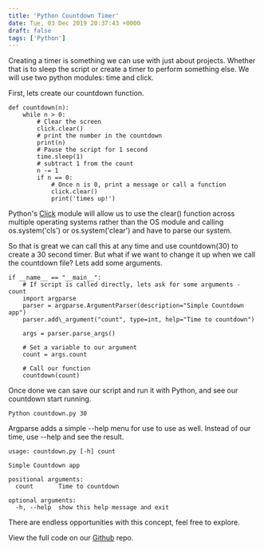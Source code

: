 ```yaml
---
title: 'Python Countdown Timer'
date: Tue, 03 Dec 2019 20:37:43 +0000
draft: false
tags: ['Python']
---
```


Creating a timer is something we can use with just about projects. Whether that is to sleep the script or create a timer to perform something else. We will use two python modules: time and click.

First, lets create our countdown function.

```
def countdown(n):
    while n > 0:
        # Clear the screen
        click.clear()
        # print the number in the countdown
        print(n)
        # Pause the script for 1 second 
        time.sleep(1)
        # subtract 1 from the count
        n -= 1
        if n == 0:
            # Once n is 0, print a message or call a function
            click.clear()
            print('times up!')
```

Python's [Click](https://click.palletsprojects.com/en/7.x/) module will allow us to use the clear() function across multiple operating systems rather than the OS module and calling os.system('cls') or os.system('clear') and have to parse our system.

So that is great we can call this at any time and use countdown(30) to create a 30 second timer. But what if we want to change it up when we call the countdown file? Lets add some arguments.

```
if __name__ == "__main__":
    # If script is called directly, lets ask for some arguments - count
    import argparse
    parser = argparse.ArgumentParser(description="Simple Countdown app")
    parser.add\_argument("count", type=int, help="Time to countdown")
    
    args = parser.parse_args()
    
    # Set a variable to our argument
    count = args.count
    
    # Call our function
    countdown(count)
```

Once done we can save our script and run it with Python, and see our countdown start running.

```
Python countdown.py 30
```

Argparse adds a simple --help menu for use to use as well. Instead of our time, use --help and see the result.

```
usage: countdown.py [-h] count

Simple Countdown app

positional arguments:
  count       Time to countdown

optional arguments:
  -h, --help  show this help message and exit
```

There are endless opportunities with this concept, feel free to explore.

View the full code on our [Github](https://github.com/Useful-Scripting-Network/Python/blob/master/countdown.py) repo.